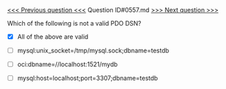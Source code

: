 [<<< Previous question <<<](0556.md)  Question ID#0557.md  [>>> Next question >>>](0558.md) 

Which of the following is not a valid PDO DSN?




- [x] All of the above are valid

- [ ] mysql:unix_socket=/tmp/mysql.sock;dbname=testdb

- [ ] oci:dbname=//localhost:1521/mydb

- [ ] mysql:host=localhost;port=3307;dbname=testdb

